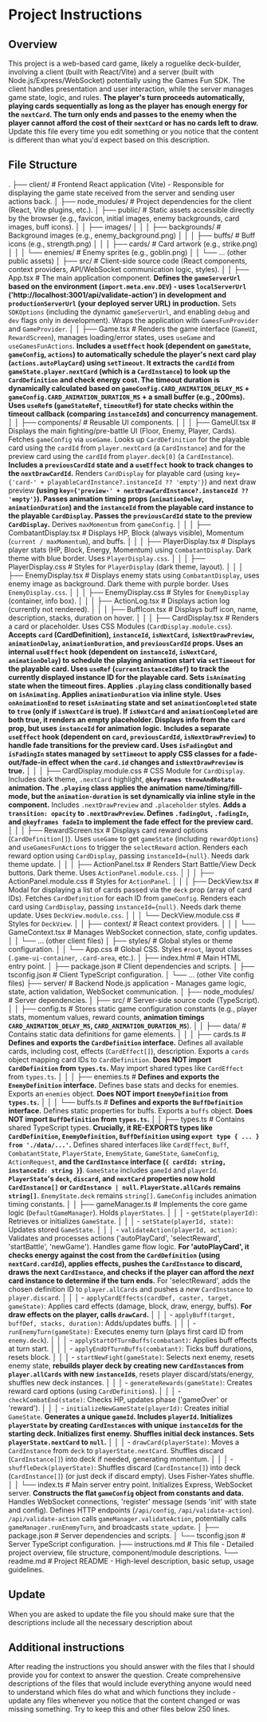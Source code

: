 # Project Instructions

## Overview

This project is a web-based card game, likely a roguelike deck-builder, involving a client (built with React/Vite) and a server (built with Node.js/Express/WebSocket) potentially using the Games Fun SDK. The client handles presentation and user interaction, while the server manages game state, logic, and rules. **The player's turn proceeds automatically, playing cards sequentially as long as the player has enough energy for the `nextCard`. The turn only ends and passes to the enemy when the player cannot afford the cost of their `nextCard` or has no cards left to draw.**
Update this file every time you edit something or you notice that the content is different than what you'd expect based on this description.

## File Structure
.
├── client/ # Frontend React application (Vite) - Responsible for displaying the game state received from the server and sending user actions back.
│   ├── node_modules/ # Project dependencies for the client (React, Vite plugins, etc.).
│   ├── public/ # Static assets accessible directly by the browser (e.g., favicon, initial images, enemy backgrounds, card images, buff icons).
│   │   ├── images/
│   │   │   ├── backgrounds/ # Background images (e.g., enemy_background.png)
│   │   │   ├── buffs/ # Buff icons (e.g., strength.png)
│   │   │   ├── cards/ # Card artwork (e.g., strike.png)
│   │   │   └── enemies/ # Enemy sprites (e.g., goblin.png)
│   │   └── ... (other public assets)
│   ├── src/    # Client-side source code (React components, context providers, API/WebSocket communication logic, styles).
│   │   ├── App.tsx # The main application component. **Defines the `gameServerUrl` based on the environment (`import.meta.env.DEV`) - uses `localServerUrl` ('http://localhost:3001/api/validate-action') in development and `productionServerUrl` (your deployed server URL) in production.** Sets `SDKOptions` (including the dynamic `gameServerUrl`, and enabling `debug` and `dev` flags only in development). Wraps the application with `GamesFunProvider` and `GameProvider`.
│   │   ├── Game.tsx # Renders the game interface (`GameUI`, `RewardScreen`), manages loading/error states, uses `useGame` and `useGamesFunActions`. **Includes a `useEffect` hook (dependent on `gameState`, `gameConfig`, `actions`) to automatically schedule the player's next card play (`actions.autoPlayCard`) using `setTimeout`. It extracts the `cardId` from `gameState.player.nextCard` (which is a `CardInstance`) to look up the `CardDefinition` and check energy cost. The timeout duration is dynamically calculated based on `gameConfig.CARD_ANIMATION_DELAY_MS` + `gameConfig.CARD_ANIMATION_DURATION_MS` + a small buffer (e.g., 200ms). Uses `useRef`s (`gameStateRef`, `timeoutRef`) for state checks within the timeout callback (comparing `instanceId`s) and concurrency management.**
│   │   ├── components/ # Reusable UI components.
│   │   │   ├── GameUI.tsx # Displays the main fighting/pre-battle UI (Floor, Enemy, Player, Cards). Fetches `gameConfig` via `useGame`. Looks up `CardDefinition` for the playable card using the `cardId` from `player.nextCard` (a `CardInstance`) and for the preview card using the `cardId` from `player.deck[0]` (a `CardInstance`). **Includes a `previousCardId` state and a `useEffect` hook to track changes to the `nextDrawCardId`.** Renders `CardDisplay` for playable card (using `key={'card-' + playableCardInstance?.instanceId ?? 'empty'}`) and next draw preview **(using `key={'preview-' + nextDrawCardInstance?.instanceId ?? 'empty'}`). Passes animation timing props (`animationDelay`, `animationDuration`) and the `instanceId` from the playable card instance to the playable `CardDisplay`. Passes the `previousCardId` state to the preview `CardDisplay`.** Derives `maxMomentum` from `gameConfig`.
│   │   │   ├── CombatantDisplay.tsx # Displays HP, Block (always visible), Momentum (`current / maxMomentum`), and buffs.
│   │   │   ├── PlayerDisplay.tsx # Displays player stats (HP, Block, Energy, Momentum) using `CombatantDisplay`. Dark theme with blue border. Uses `PlayerDisplay.css`.
│   │   │   ├── PlayerDisplay.css # Styles for `PlayerDisplay` (dark theme, layout).
│   │   │   ├── EnemyDisplay.tsx # Displays enemy stats using `CombatantDisplay`, uses enemy image as background. Dark theme with purple border. Uses `EnemyDisplay.css`.
│   │   │   ├── EnemyDisplay.css # Styles for `EnemyDisplay` (container, info box).
│   │   │   ├── ActionLog.tsx # Displays action log (currently not rendered).
│   │   │   ├── BuffIcon.tsx # Displays buff icon, name, description, stacks, duration on hover.
│   │   │   ├── CardDisplay.tsx # Renders a card or placeholder. Uses CSS Modules (`CardDisplay.module.css`). **Accepts `card` (CardDefinition), `instanceId`, `isNextCard`, `isNextDrawPreview`, `animationDelay`, `animationDuration`, and `previousCardId` props. Uses an internal `useEffect` hook (dependent on `instanceId`, `isNextCard`, `animationDelay`) to schedule the playing animation start via `setTimeout` for the playable card. Uses `useRef` (`currentInstanceIdRef`) to track the currently displayed instance ID for the playable card. Sets `isAnimating` state when the timeout fires. Applies `.playing` class conditionally based on `isAnimating`. Applies `animationDuration` via inline style. Uses `onAnimationEnd` to reset `isAnimating` state and set `animationCompleted` state to `true` (only if `isNextCard` is true). If `isNextCard` and `animationCompleted` are both true, it renders an empty placeholder. Displays info from the `card` prop, but uses `instanceId` for animation logic.** **Includes a separate `useEffect` hook (dependent on `card`, `previousCardId`, `isNextDrawPreview`) to handle fade transitions for the preview card. Uses `isFadingOut` and `isFadingIn` states managed by `setTimeout` to apply CSS classes for a fade-out/fade-in effect when the `card.id` changes and `isNextDrawPreview` is true.**
│   │   │   ├── CardDisplay.module.css # CSS Module for `CardDisplay`. Includes dark theme, `.nextCard` highlight, **`@keyframes throwAndRotate` animation. The `.playing` class applies the animation name/timing/fill-mode, but the `animation-duration` is set dynamically via inline style in the component.** Includes `.nextDrawPreview` and `.placeholder` styles. **Adds a `transition: opacity` to `.nextDrawPreview`. Defines `.fadingOut`, `.fadingIn`, and `@keyframes fadeIn` to implement the fade effect for the preview card.**
│   │   │   ├── RewardScreen.tsx # Displays card reward options (`CardDefinition[]`). Uses `useGame` to get `gameState` (including `rewardOptions`) and `useGamesFunActions` to trigger the `selectReward` action. Renders each reward option using `CardDisplay`, passing `instanceId={null}`. Needs dark theme update.
│   │   │   ├── ActionPanel.tsx # Renders Start Battle/View Deck buttons. Dark theme. Uses `ActionPanel.module.css`.
│   │   │   ├── ActionPanel.module.css # Styles for `ActionPanel`.
│   │   │   ├── DeckView.tsx # Modal for displaying a list of cards passed via the `deck` prop (array of card IDs). Fetches `CardDefinition` for each ID from `gameConfig`. Renders each card using `CardDisplay`, passing `instanceId={null}`. Needs dark theme update. Uses `DeckView.module.css`.
│   │   │   └── DeckView.module.css # Styles for `DeckView`.
│   │   ├── context/ # React context providers.
│   │   │   └── GameContext.tsx # Manages WebSocket connection, state, config updates.
│   │   └── ... (other client files)
│   ├── styles/ # Global styles or theme configuration.
│   │   └── App.css # Global CSS. Styles `#root`, layout classes (`.game-ui-container`, `.card-area`, etc.).
│   ├── index.html # Main HTML entry point.
│   ├── package.json # Client dependencies and scripts.
│   ├── tsconfig.json # Client TypeScript configuration.
│   └── ... (other Vite config files)
├── server/ # Backend Node.js application - Manages game logic, state, action validation, WebSocket communication.
│   ├── node_modules/ # Server dependencies.
│   ├── src/ # Server-side source code (TypeScript).
│   │   ├── config.ts # Stores static game configuration constants (e.g., player stats, momentum values, reward counts, **animation timings `CARD_ANIMATION_DELAY_MS`, `CARD_ANIMATION_DURATION_MS`**).
│   │   ├── data/ # Contains static data definitions for game elements.
│   │   │   ├── cards.ts # **Defines and exports the `CardDefinition` interface.** Defines all available cards, including cost, effects (`CardEffect[]`), description. Exports a `cards` object mapping card IDs to `CardDefinition`. **Does NOT import `CardDefinition` from `types.ts`.** May import shared types like `CardEffect` from `types.ts`.
│   │   │   ├── enemies.ts # **Defines and exports the `EnemyDefinition` interface.** Defines base stats and decks for enemies. Exports an `enemies` object. **Does NOT import `EnemyDefinition` from `types.ts`.**
│   │   │   └── buffs.ts # **Defines and exports the `BuffDefinition` interface.** Defines static properties for buffs. Exports a `buffs` object. **Does NOT import `BuffDefinition` from `types.ts`.**
│   │   ├── types.ts # Contains shared TypeScript types. **Crucially, it RE-EXPORTS types like `CardDefinition`, `EnemyDefinition`, `BuffDefinition` using `export type { ... } from './data/...'`.** Defines shared interfaces like `CardEffect`, `Buff`, `CombatantState`, `PlayerState`, `EnemyState`, `GameState`, `GameConfig`, `ActionRequest`, **and the `CardInstance` interface (`{ cardId: string, instanceId: string }`)**. `GameState` includes `gameId` and `playerId`. **`PlayerState`'s `deck`, `discard`, and `nextCard` properties now hold `CardInstance[]` or `CardInstance | null`. `PlayerState.allCards` remains `string[]`.** `EnemyState.deck` remains `string[]`. `GameConfig` includes animation timing constants.
│   │   ├── gameManager.ts # Implements the core game logic (`DefaultGameManager`). Holds `playerStates`.
│   │   │   - `getState(playerId)`: Retrieves or initializes `GameState`.
│   │   │   - `setState(playerId, state)`: Updates stored `GameState`.
│   │   │   - `validateAction(playerId, action)`: Validates and processes actions ('autoPlayCard', 'selectReward', 'startBattle', 'newGame'). Handles game flow logic. **For 'autoPlayCard', it checks energy against the cost from the `CardDefinition` (using `nextCard.cardId`), applies effects, pushes the `CardInstance` to discard, draws the next `CardInstance`, and checks if the player can afford the *next* card instance to determine if the turn ends.** For 'selectReward', adds the chosen definition ID to `player.allCards` and pushes a *new* `CardInstance` to `player.discard`.
│   │   │   - `applyCardEffects(cardDef, caster, target, gameState)`: Applies card effects (damage, block, draw, energy, buffs). **For draw effects on the player, calls `drawCard`.**
│   │   │   - `applyBuff(target, buffDef, stacks, duration)`: Adds/updates buffs.
│   │   │   - `runEnemyTurn(gameState)`: Executes enemy turn (plays first card ID from `enemy.deck`).
│   │   │   - `applyStartOfTurnBuffs(combatant)`: Applies buff effects at turn start.
│   │   │   - `applyEndOfTurnBuffs(combatant)`: Ticks buff durations, resets block.
│   │   │   - `startNewFight(gameState)`: Selects next enemy, resets enemy state, **rebuilds player deck by creating new `CardInstance`s from `player.allCards` with new `instanceId`s**, resets player discard/stats/energy, shuffles new deck instances.
│   │   │   - `generateRewards(gameState)`: Creates reward card options (using `CardDefinition`s).
│   │   │   - `checkCombatEnd(state)`: Checks HP, updates phase ('gameOver' or 'reward').
│   │   │   - `initializeNewGameState(playerId)`: Creates initial `GameState`. **Generates a unique `gameId`. Includes `playerId`. Initializes `playerState` by creating `CardInstance`s with unique `instanceId`s for the starting deck. Initializes first enemy. Shuffles initial deck instances. Sets `playerState.nextCard` to `null`.**
│   │   │   - `drawCard(playerState)`: Moves a `CardInstance` from `deck` to `playerState.nextCard`. Shuffles discard (`CardInstance[]`) into deck if needed, generating momentum.
│   │   │   - `shuffleDeck(playerState)`: Shuffles discard (`CardInstance[]`) into deck (`CardInstance[]`) (or just deck if discard empty). Uses Fisher-Yates shuffle.
│   │   └── index.ts # Main server entry point. Initializes Express, WebSocket server. **Constructs the flat `gameConfig` object from constants and data.** Handles WebSocket connections, 'register' message (sends 'init' with state and config). Defines HTTP endpoints (`/api/config`, `/api/validate-action`). `/api/validate-action` calls `gameManager.validateAction`, potentially calls `gameManager.runEnemyTurn`, and broadcasts `state_update`.
│   ├── package.json # Server dependencies and scripts.
│   └── tsconfig.json # Server TypeScript configuration.
├── instructions.md # This file - Detailed project overview, file structure, component/module descriptions.
└── readme.md # Project README - High-level description, basic setup, usage guidelines.

## Update
When you are asked to update the file you should make sure that the descriptions include all the necessary description about

## Additional instructions
After reading the instructions you should answer with the files that I should provide you for context to answer the question.
Create comprehensive descriptions of the files that would include everything anyone would need to understand which files do what and which functions they include - update any files whenever you notice that the content changed or was missing something.
Try to keep this and other files below 250 lines.